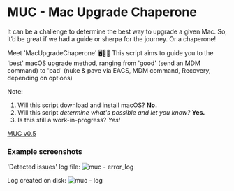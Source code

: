 # MUC - Mac Upgrade Chaperone

It can be a challenge to determine the best way to upgrade a given Mac. 
So, it’d be great if we had a guide or sherpa for the journey. Or a chaperone!

Meet 'MacUpgradeChaperone' 🖥️🤵‍♂️ 
This script aims to guide you to the 'best' macOS upgrade method, ranging from 'good' (send an MDM command) to 'bad' (nuke & pave via EACS, MDM command, Recovery, depending on options)

Note:
1. Will this script download and install macOS? **No.**
2. Will this script *determine what's possible and let you know?* **Yes.**
3. Is this still a work-in-progress? *Yes!*

[MUC v0.5](https://raw.githubusercontent.com/stumcd/muc/refs/heads/main/macupgradechaperone-0.5.sh)

### Example screenshots
'Detected issues' log file:
![muc - error_log](https://github.com/user-attachments/assets/204996b2-727e-409f-9b06-d6700618d9bd)

Log created on disk:
![muc - log](https://github.com/user-attachments/assets/c3b628d5-cac2-4093-9384-28690cd74855)
